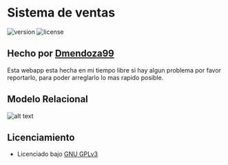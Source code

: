 # Sistema de ventas

![version](https://img.shields.io/badge/version-0.1.0-blue.svg) ![license](https://img.shields.io/badge/license-GNU_GPLv3-blue.svg)

## Hecho por [Dmendoza99](https://github.com/Dmendoza99)

Esta webapp esta hecha en mi tiempo libre si hay algun problema por favor reportarlo, para poder arreglarlo lo mas rapido posible.

## Modelo Relacional

![alt text](https://raw.githubusercontent.com/Dmendoza99/posine/master/Modelo%20de%20la%20base%20de%20datos.png?token=AHIBVQFMOIX3JEEXVITQL525D3BBQ "Modelo Relacional")

## Licenciamiento

- Licenciado bajo [GNU GPLv3](https://github.com/Dmendoza99/posine/blob/master/LICENSE)
